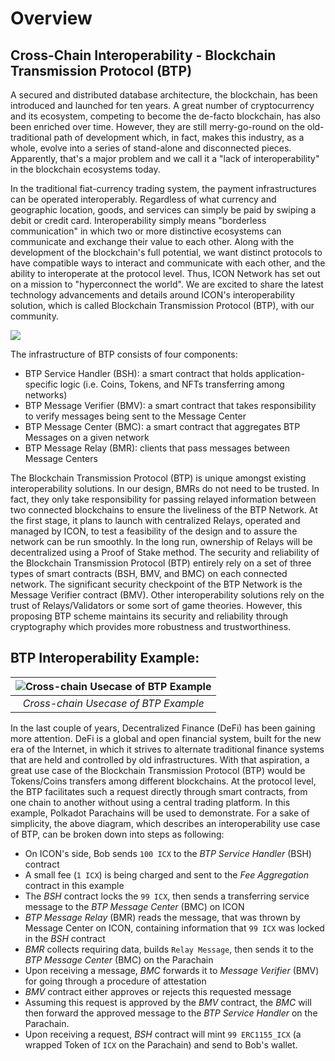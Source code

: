 # Overview

## Cross-Chain Interoperability - Blockchain Transmission Protocol \(BTP\)

A secured and distributed database architecture, the blockchain, has been introduced and launched for ten years. A great number of cryptocurrency and its ecosystem, competing to become the de-facto blockchain, has also been enriched over time. However, they are still merry-go-round on the old-traditional path of development which, in fact, makes this industry, as a whole, evolve into a series of stand-alone and disconnected pieces. Apparently, that's a major problem and we call it a "lack of interoperability" in the blockchain ecosystems today.

In the traditional fiat-currency trading system, the payment infrastructures can be operated interoperably. Regardless of what currency and geographic location, goods, and services can simply be paid by swiping a debit or credit card. Interoperability simply means "borderless communication" in which two or more distinctive ecosystems can communicate and exchange their value to each other. Along with the development of the blockchain's full potential, we want distinct protocols to have compatible ways to interact and communicate with each other, and the ability to interoperate at the protocol level. Thus, ICON Network has set out on a mission to "hyperconnect the world". We are excited to share the latest technology advancements and details around ICON's interoperability solution, which is called Blockchain Transmission Protocol \(BTP\), with our community.

![](https://github.com/icon-project/devportal/tree/00fd852b6db0a14c1fc8dca2a8ac93a97b208d95/btp-gitbook/images/BTPArchitecture.png)

The infrastructure of BTP consists of four components:

* BTP Service Handler \(BSH\): a smart contract that holds application-specific logic \(i.e. Coins, Tokens, and NFTs transferring among networks\)
* BTP Message Verifier \(BMV\): a smart contract that takes responsibility to verify messages being sent to the Message Center
* BTP Message Center \(BMC\): a smart contract that aggregates BTP Messages on a given network
* BTP Message Relay \(BMR\): clients that pass messages between Message Centers

The Blockchain Transmission Protocol \(BTP\) is unique amongst existing interoperability solutions. In our design, BMRs do not need to be trusted. In fact, they only take responsibility for passing relayed information between two connected blockchains to ensure the liveliness of the BTP Network. At the first stage, it plans to launch with centralized Relays, operated and managed by ICON, to test a feasibility of the design and to assure the network can be run smoothly. In the long run, ownership of Relays will be decentralized using a Proof of Stake method. The security and reliability of the Blockchain Transmission Protocol \(BTP\) entirely rely on a set of three types of smart contracts \(BSH, BMV, and BMC\) on each connected network. The significant security checkpoint of the BTP Network is the Message Verifier contract \(BMV\). Other interoperability solutions rely on the trust of Relays/Validators or some sort of game theories. However, this proposing BTP scheme maintains its security and reliability through cryptography which provides more robustness and trustworthiness.

## BTP Interoperability Example:

| ![Cross-chain Usecase of BTP Example](https://github.com/icon-project/devportal/tree/ff1654e1c6b117bd5b034059c4278699ee117dcf/btp-gitbook/images/ExampleUsecase.png) |
| :---: |
| _Cross-chain Usecase of BTP Example_ |

In the last couple of years, Decentralized Finance \(DeFi\) has been gaining more attention. DeFi is a global and open financial system, built for the new era of the Internet, in which it strives to alternate traditional finance systems that are held and controlled by old infrastructures. With that aspiration, a great use case of the Blockchain Transmission Protocol \(BTP\) would be Tokens/Coins transfers among different blockchains. At the protocol level, the BTP facilitates such a request directly through smart contracts, from one chain to another without using a central trading platform. In this example, Polkadot Parachains will be used to demonstrate. For a sake of simplicity, the above diagram, which describes an interoperability use case of BTP, can be broken down into steps as following:

* On ICON's side, Bob sends `100 ICX` to the _BTP Service Handler_ \(BSH\) contract
* A small fee \(`1 ICX`\) is being charged and sent to the _Fee Aggregation_ contract in this example
* The _BSH_ contract locks the `99 ICX`, then sends a transferring service message to the _BTP Message Center_ \(BMC\) on ICON
* _BTP Message Relay_ \(BMR\) reads the message, that was thrown by Message Center on ICON, containing information that `99 ICX` was locked in the _BSH_ contract
* _BMR_ collects requiring data, builds `Relay Message`, then sends it to the _BTP Message Center_ \(BMC\) on the Parachain
* Upon receiving a message, _BMC_ forwards it to _Message Verifier_ \(BMV\) for going through a procedure of attestation
* _BMV_ contract either approves or rejects this requested message
* Assuming this request is approved by the _BMV_ contract, the _BMC_ will then forward the approved message to the _BTP Service Handler_ on the Parachain.
* Upon receiving a request, _BSH_ contract will mint `99 ERC1155_ICX` \(a wrapped Token of `ICX` on the Parachain\) and send to Bob's wallet.

